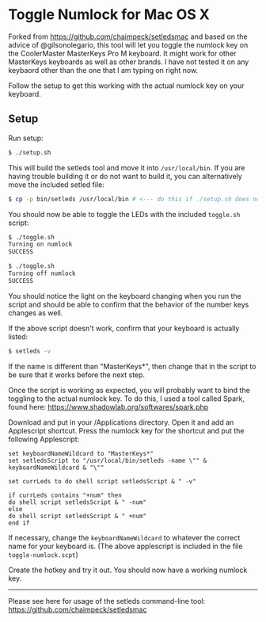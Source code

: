 # Toggle Numlock for Mac OS X

Forked from https://github.com/chaimpeck/setledsmac and based on the advice of @gilsonolegario, this tool will let you toggle the numlock key on the CoolerMaster MasterKeys Pro M keyboard. It might work for other MasterKeys keyboards as well as other brands. I have not tested it on any keybaord other than the one that I am typing on right now.

Follow the setup to get this working with the actual numlock key on your keyboard.

## Setup

Run setup:
```bash
$ ./setup.sh
```

This will build the setleds tool and move it into `/usr/local/bin`. If you are having trouble building it or do not want to build it, you can alternatively move the included setled file:
```bash
$ cp -p bin/setleds /usr/local/bin # <--- do this if ./setup.sh does not work for some reason
```

You should now be able to toggle the LEDs with the included `toggle.sh` script:
```bash
$ ./toggle.sh
Turning on numlock
SUCCESS

$ ./toggle.sh
Turning off numlock
SUCCESS
```

You should notice the light on the keyboard changing when you run the script and should be able to confirm that the behavior of the number keys changes as well.

If the above script doesn't work, confirm that your keyboard is actually listed:
```bash
$ setleds -v
```

If the name is different than "MasterKeys*", then change that in the script to be sure that it works before the next step.

Once the script is working as expected, you will probably want to bind the toggling to the actual numlock key. To do this, I used a tool called Spark, found here:
https://www.shadowlab.org/softwares/spark.php

Download and put in your /Applications directory. Open it and add an Applescript shortcut. Press the numlock key for the shortcut and put the following Applescript:

```
set keyboardNameWildcard to "MasterKeys*"
set setledsScript to "/usr/local/bin/setleds -name \"" & keyboardNameWildcard & "\""

set currLeds to do shell script setledsScript & " -v"

if currLeds contains "+num" then
do shell script setledsScript & " -num"
else
do shell script setledsScript & " +num"
end if
```
If necessary, change the `keyboardNameWildcard` to whatever the correct name for your keyboard is. (The above applescript is included in the file `toggle-numlock.scpt`)

Create the hotkey and try it out. You should now have a working numlock key.

---

Please see here for usage of the setleds command-line tool:
https://github.com/chaimpeck/setledsmac
